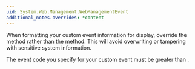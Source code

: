 ```yaml
---
uid: System.Web.Management.WebManagementEvent
additional_notes.overrides: *content
---
```


<p>When formatting your custom event information for display, override the <xref href="System.Web.Management.WebBaseEvent.FormatCustomEventDetails(System.Web.Management.WebEventFormatter)"></xref> method rather than the <xref href="erload:System.Web.Management.WebBaseEvent.ToString"></xref> method. This will avoid overwriting or tampering with sensitive system information.  
  
 The event code you specify for your custom event must be greater than <xref href="System.Web.Management.WebEventCodes.WebExtendedBase"></xref>.</p>


